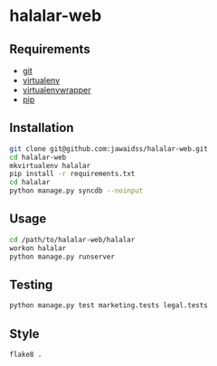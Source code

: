 # halalar-web

## Requirements

* [git](http://www.git-scm.com/)
* [virtualenv](http://www.virtualenv.org/)
* [virtualenvwrapper](http://virtualenvwrapper.readthedocs.org/)
* [pip](http://www.pip-installer.org/)

## Installation

```bash
git clone git@github.com:jawaidss/halalar-web.git
cd halalar-web
mkvirtualenv halalar
pip install -r requirements.txt
cd halalar
python manage.py syncdb --noinput
```

## Usage

```bash
cd /path/to/halalar-web/halalar
workon halalar
python manage.py runserver
```

## Testing

```bash
python manage.py test marketing.tests legal.tests
```

## Style

```bash
flake8 .
```